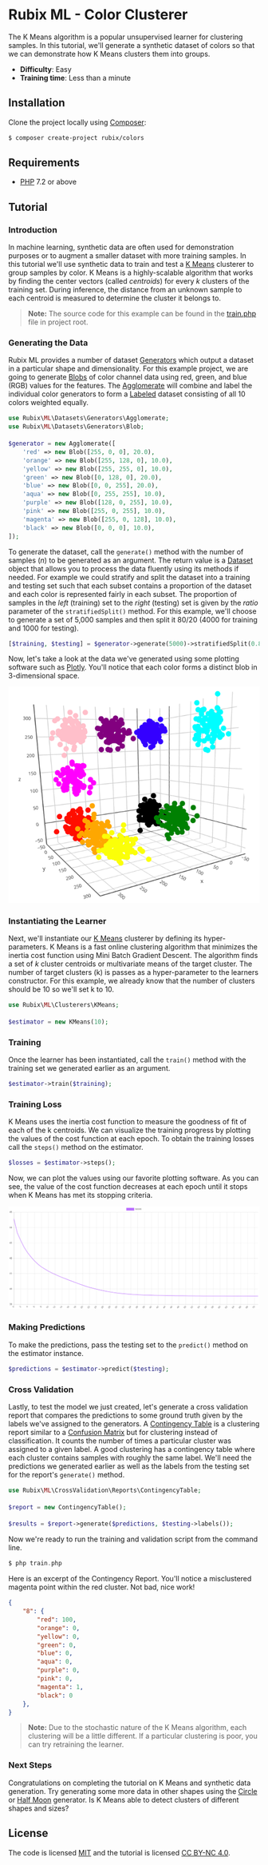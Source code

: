 # Rubix ML - Color Clusterer
The K Means algorithm is a popular unsupervised learner for clustering samples. In this tutorial, we'll generate a synthetic dataset of colors so that we can demonstrate how K Means clusters them into groups.

- **Difficulty**: Easy
- **Training time**: Less than a minute

## Installation
Clone the project locally using [Composer](https://getcomposer.org/):
```sh
$ composer create-project rubix/colors
```

## Requirements
- [PHP](https://php.net) 7.2 or above

## Tutorial

### Introduction
In machine learning, synthetic data are often used for demonstration purposes or to augment a smaller dataset with more training samples. In this tutorial we'll use synthetic data to train and test a [K Means](https://docs.rubixml.com/clusterers/k-means.html) clusterer to group samples by color. K Means is a highly-scalable algorithm that works by finding the center vectors (called *centroids*) for every *k* clusters of the training set. During inference, the distance from an unknown sample to each centroid is measured to determine the cluster it belongs to.

> **Note:** The source code for this example can be found in the [train.php](https://github.com/RubixML/Colors/blob/master/train.php) file in project root.

### Generating the Data
Rubix ML provides a number of dataset [Generators](https://docs.rubixml.com/datasets/generators/api.html) which output a dataset in a particular shape and dimensionality. For this example project, we are going to generate [Blobs](https://docs.rubixml.com/datasets/generators/blob.html) of color channel data using red, green, and blue (RGB) values for the features. The [Agglomerate](https://docs.rubixml.com/datasets/generators/agglomerate.html) will combine and label the individual color generators to form a [Labeled](https://docs.rubixml.com/datasets/labeled.html) dataset consisting of all 10 colors weighted equally.

```php
use Rubix\ML\Datasets\Generators\Agglomerate;
use Rubix\ML\Datasets\Generators\Blob;

$generator = new Agglomerate([
    'red' => new Blob([255, 0, 0], 20.0),
    'orange' => new Blob([255, 128, 0], 10.0),
    'yellow' => new Blob([255, 255, 0], 10.0),
    'green' => new Blob([0, 128, 0], 20.0),
    'blue' => new Blob([0, 0, 255], 20.0),
    'aqua' => new Blob([0, 255, 255], 10.0),
    'purple' => new Blob([128, 0, 255], 10.0),
    'pink' => new Blob([255, 0, 255], 10.0),
    'magenta' => new Blob([255, 0, 128], 10.0),
    'black' => new Blob([0, 0, 0], 10.0),
]);
```

To generate the dataset, call the `generate()` method with the number of samples (*n*) to be generated as an argument. The return value is a [Dataset](https://docs.rubixml.com/datasets/generators/api.html) object that allows you to process the data fluently using its methods if needed. For example we could stratify and split the dataset into a training and testing set such that each subset contains a proportion of the dataset and each color is represented fairly in each subset. The proportion of samples in the *left* (training) set to the *right* (testing) set is given by the *ratio* parameter of the `stratifiedSplit()` method. For this example, we'll choose to generate a set of 5,000 samples and then split it 80/20 (4000 for training and 1000 for testing).

```php
[$training, $testing] = $generator->generate(5000)->stratifiedSplit(0.8);
```

Now, let's take a look at the data we've generated using some plotting software such as [Plotly](https://plot.ly). You'll notice that each color forms a distinct blob in 3-dimensional space.

![Synthetic Color Data](https://github.com/RubixML/Colors/blob/master/docs/images/samples-3d.png)

### Instantiating the Learner
Next, we'll instantiate our [K Means](https://docs.rubixml.com/clusterers/k-means.html) clusterer by defining its hyper-parameters. K Means is a fast online clustering algorithm that minimizes the inertia cost function using Mini Batch Gradient Descent. The algorithm finds a set of *k* cluster centroids or multivariate means of the target cluster. The number of target clusters (k) is passes as a hyper-parameter to the learners constructor. For this example, we already know that the number of clusters should be 10 so we'll set k to 10.

```php
use Rubix\ML\Clusterers\KMeans;

$estimator = new KMeans(10);
```

### Training
Once the learner has been instantiated, call the `train()` method with the training set we generated earlier as an argument.

```php
$estimator->train($training);
```

### Training Loss
K Means uses the inertia cost function to measure the goodness of fit of each of the k centroids. We can visualize the training progress by plotting the values of the cost function at each epoch. To obtain the training losses call the `steps()` method on the estimator.

```php
$losses = $estimator->steps();
```

Now, we can plot the values using our favorite plotting software. As you can see, the value of the cost function decreases at each epoch until it stops when K Means has met its stopping criteria.

![Inertia Loss](https://raw.githubusercontent.com/RubixML/Colors/master/docs/images/training-loss.png)

### Making Predictions
To make the predictions, pass the testing set to the `predict()` method on the estimator instance.

```php
$predictions = $estimator->predict($testing);
```

### Cross Validation
Lastly, to test the model we just created, let's generate a cross validation report that compares the predictions to some ground truth given by the labels we've assigned to the generators. A [Contingency Table](https://docs.rubixml.com/cross-validation/reports/contingency-table.html) is a clustering report similar to a [Confusion Matrix](https://docs.rubixml.com/cross-validation/reports/confusion-matrix.html) but for clustering instead of classification. It counts the number of times a particular cluster was assigned to a given label. A good clustering has a contingency table where each cluster contains samples with roughly the same label. We'll need the predictions we generated earlier as well as the labels from the testing set for the report's `generate()` method.

```php
use Rubix\ML\CrossValidation\Reports\ContingencyTable;

$report = new ContingencyTable();

$results = $report->generate($predictions, $testing->labels());
```

Now we're ready to run the training and validation script from the command line.
```php
$ php train.php
```

Here is an excerpt of the Contingency Report. You'll notice a misclustered magenta point within the red cluster. Not bad, nice work!

```json
{
    "8": {
        "red": 100,
        "orange": 0,
        "yellow": 0,
        "green": 0,
        "blue": 0,
        "aqua": 0,
        "purple": 0,
        "pink": 0,
        "magenta": 1,
        "black": 0
    },
}
```

> **Note:** Due to the stochastic nature of the K Means algorithm, each clustering will be a little different. If a particular clustering is poor, you can try retraining the learner.

### Next Steps
Congratulations on completing the tutorial on K Means and synthetic data generation. Try generating some more data in other shapes using the [Circle](https://docs.rubixml.com/datasets/generators/circle.html) or [Half Moon](https://docs.rubixml.com/datasets/generators/half-moon.html) generator. Is K Means able to detect clusters of different shapes and sizes?

## License
The code is licensed [MIT](LICENSE) and the tutorial is licensed [CC BY-NC 4.0](https://creativecommons.org/licenses/by-nc/4.0/).
